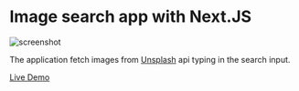 # Image search app with Next.JS

![screenshot](https://user-images.githubusercontent.com/40894891/130497831-9b43048a-fce6-4e27-833d-1cde42935b6c.PNG)

The application fetch images from [Unsplash](https://unsplash.com/) api typing in the search input. 

[Live Demo](https://klog-test-pink.vercel.app/)

